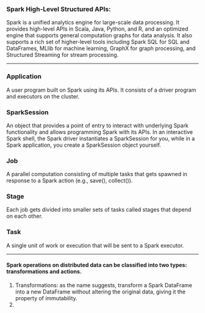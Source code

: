 ### Spark High-Level Structured APIs:
Spark is a unified analytics engine for large-scale data processing. It provides high-level APIs in Scala, Java, Python, and R, and an optimized engine that supports general computation graphs for data analysis. It also supports a rich set of higher-level tools including Spark SQL for SQL and DataFrames, MLlib for machine learning, GraphX for graph processing, and Structured Streaming for stream processing. 

---

### Application
A user program built on Spark using its APIs. It consists of a driver program and
executors on the cluster.
### SparkSession
An object that provides a point of entry to interact with underlying Spark functionality 
and allows programming Spark with its APIs. In an interactive Spark
shell, the Spark driver instantiates a SparkSession for you, while in a Spark
application, you create a SparkSession object yourself.
### Job
A parallel computation consisting of multiple tasks that gets spawned in response
to a Spark action (e.g., save(), collect()).
### Stage
Each job gets divided into smaller sets of tasks called stages that depend on each
other.
### Task
A single unit of work or execution that will be sent to a Spark executor.

----------------------------------------------------

#### Spark operations on distributed data can be classified into two types: transformations and actions. 

1. Transformations: as the name suggests, transform a Spark DataFrame
into a new DataFrame without altering the original data, giving it the property of
immutability.
2. 

